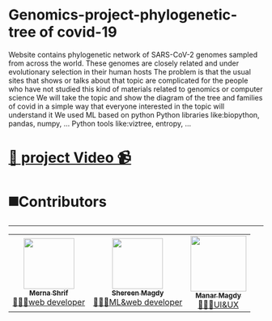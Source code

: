 # Genomics-project-phylogenetic-tree of covid-19

Website contains phylogenetic network of SARS-CoV-2 genomes sampled from across 
the world. These genomes are closely related and under evolutionary selection in their 
human hosts
The problem is that the usual sites that shows or talks about that topic are complicated for
the people who have not studied this kind of materials related to genomics or computer 
science
We will take the topic and show the diagram of the tree and families of covid in a simple 
way that everyone interested in the topic will understand it
We used ML based on python 
Python libraries like:biopython, pandas, numpy, ...
Python tools like:viztree, entropy, ...

# [📌 project Video 📹]( https://youtu.be/fTSap9grXgU)
# ◼️Contributors
<hr>
<table>
  <tbody><tr>    
    <td align="center"><a href="https://github.com/Mernashrif"><img src="https://avatars.githubusercontent.com/u/88146784?s=400&u=3bf4f8c62820a7724784751a697b0abcb28094fc&v=4" width="100px;" alt="" style="max-width: 100%;"><br><sub><b>Merna Shrif</b></sub></a><br><a href="https://github.com/Mernashrif/Genomics-project-phylogenetic-tree-of-covid-19" title="Code"><g-emoji class="g-emoji" alias="computer" fallback-src="https://github.githubassets.com/images/icons/emoji/unicode/1f4bb.png">👩🏻‍💻</g-emoji>web developer</a></td>
    <td align="center"><a href="https://github.com/shereenmagdy"><img src="https://avatars.githubusercontent.com/u/99685762?v=4" width="100px;" alt="" style="max-width: 100%;"><br><sub><b>Shereen Magdy
</b></sub></a><br><a href="https://github.com/Mernashrif/Genomics-project-phylogenetic-tree-of-covid-19/tree/main/Tree%20code%20python" title="Code"><g-emoji class="g-emoji" alias="computer" fallback-src="https://github.githubassets.com/images/icons/emoji/unicode/1f4bb.png">👩🏻‍💻</g-emoji>ML&web developer</a></td>
      <td align="center"><a href="https://github.com/ManarMagdy99"><img src="https://avatars.githubusercontent.com/u/101019557?v=4" width="110px;" alt="" style="max-width: 100%;"><br><sub><b>Manar Magdy</b></sub></a><br><a href="https://github.com/Mernashrif/Genomics-project-phylogenetic-tree-of-covid-19/blob/main/genomics%20final%20(2).xd" title="Code"><g-emoji class="g-emoji" alias="computer" fallback-src="https://github.githubassets.com/images/icons/emoji/unicode/1f4bb.png">👩🏻‍💻</g-emoji>UI&UX</a></td>
  </tr>
</tbody></table>
